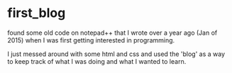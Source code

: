 # first_blog

found some old code on notepad++ that I wrote over a year ago (Jan of 2015) when I was first getting interested in programming.

I just messed around with some html and css and used the 'blog' as a way to keep track of what I was doing and what I wanted to learn. 
